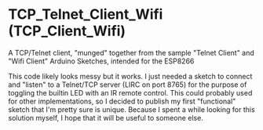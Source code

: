 # TCP_Telnet_Client_Wifi (TCP_Client_Wifi)
A TCP/Telnet client, "munged" together from the sample "Telnet Client" and "Wifi Client" Arduino Sketches, intended for the ESP8266

This code likely looks messy but it works. I just needed a sketch to connect and "listen" to a Telnet/TCP server (LIRC on port 8765) for the purpose of toggling the builtin LED with an IR remote control. This could probably used for other implementations, so I decided to publish my first "functional" sketch that I'm pretty sure is unique. Because I spent a while looking for this solution myself, I hope that it will be useful to someone else. 
